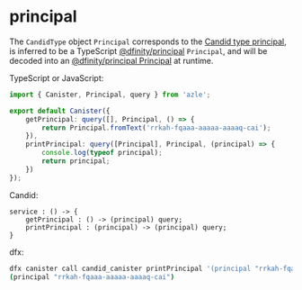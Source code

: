 # principal

The `CandidType` object `Principal` corresponds to the [Candid type principal](https://internetcomputer.org/docs/current/references/candid-ref#type-principal), is inferred to be a TypeScript [@dfinity/principal](https://www.npmjs.com/package/@dfinity/principal) `Principal`, and will be decoded into an [@dfinity/principal Principal](https://www.npmjs.com/package/@dfinity/principal) at runtime.

TypeScript or JavaScript:

```typescript
import { Canister, Principal, query } from 'azle';

export default Canister({
    getPrincipal: query([], Principal, () => {
        return Principal.fromText('rrkah-fqaaa-aaaaa-aaaaq-cai');
    }),
    printPrincipal: query([Principal], Principal, (principal) => {
        console.log(typeof principal);
        return principal;
    })
});
```

Candid:

```
service : () -> {
    getPrincipal : () -> (principal) query;
    printPrincipal : (principal) -> (principal) query;
}
```

dfx:

```bash
dfx canister call candid_canister printPrincipal '(principal "rrkah-fqaaa-aaaaa-aaaaq-cai")'
(principal "rrkah-fqaaa-aaaaa-aaaaq-cai")
```
